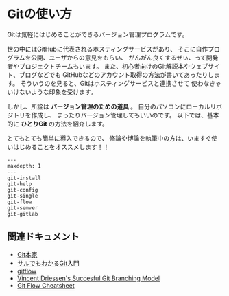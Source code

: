 # Gitの使い方

Gitは気軽にはじめることができるバージョン管理プログラムです。

世の中にはGitHubに代表されるホスティングサービスがあり、
そこに自作プログラムを公開、ユーザからの意見をもらい、
がんがん良くするぜぃ、って開発者やプロジェクトチームもいます。
また、初心者向けのGit解説本やウェブサイト、ブログなどでも
GitHubなどのアカウント取得の方法が書いてあったりします。
そういうのを見ると、Gitはホスティングサービスと連携させて
使わなきゃいけないような印象を受けます。

しかし、所詮は **バージョン管理のための道具** 。
自分のパソコンにローカルリポジトリを作成し、
まったりバージョン管理してもいいのです。
以下では、基本的に **ひとりGit** の方法を紹介します。

とてもとても簡単に導入できるので、
修論や博論を執筆中の方は、いますぐ使いはじめることをオススメします！！

```{toctree}
---
maxdepth: 1
---
git-install
git-help
git-config
git-single
git-flow
git-semver
git-gitlab
```


## 関連ドキュメント

* [Git本家](https://git-scm.com)
* [サルでもわかるGit入門](https://backlog.com/ja/git-tutorial/)
* [gitflow](https://github.com/nvie/gitflow)
* [Vincent Driessen's Succesful Git Branching Model](https://nvie.com/posts/a-successful-git-branching-model/)
* [Git Flow Cheatsheet](https://danielkummer.github.io/git-flow-cheatsheet/index.ja_JP.html)
